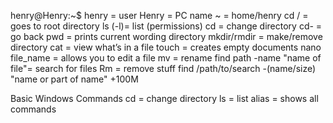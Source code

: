 henry@Henry:~$
henry = user
Henry = PC name
~ = home/henry
cd / = goes to root directory
ls (-l)= list (permissions)
cd = change directory
cd- = go back
pwd = prints current wording directory
mkdir/rmdir = make/remove directory
cat = view what’s in a file
touch = creates empty documents
nano file_name = allows you to edit a file
mv = rename
find path -name "name of file"= search for files
Rm = remove stuff
find /path/to/search -(name/size) "name or part of name" +100M

Basic Windows Commands
cd = change directory
ls = list
alias = shows all commands